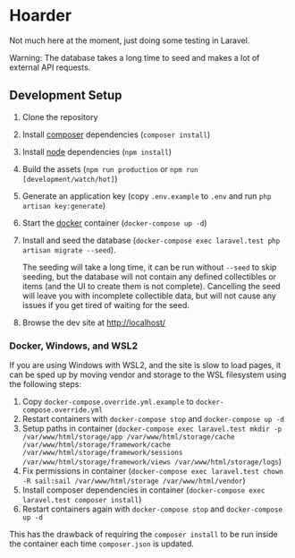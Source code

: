 # Hoarder

Not much here at the moment, just doing some testing in Laravel.

Warning: The database takes a long time to seed and makes a lot of external API requests.

## Development Setup

1. Clone the repository
2. Install [composer](https://getcomposer.org/) dependencies (`composer install`)
3. Install [node](https://nodejs.org/) dependencies (`npm install`)
4. Build the assets (`npm run production` or `npm run [development/watch/hot]`)
5. Generate an application key (copy `.env.example` to `.env` and run `php artisan key:generate`)
6. Start the [docker](https://docker.io/) container (`docker-compose up -d`)
7. Install and seed the database (`docker-compose exec laravel.test php artisan migrate --seed`).

    The seeding will take a long time, it can be run without `--seed` to skip seeding, but the database will not contain
    any defined collectibles or items (and the UI to create them is not complete). Cancelling the seed will leave you
    with incomplete collectible data, but will not cause any issues if you get tired of waiting for the seed.

8. Browse the dev site at [http://localhost/](http://localhost/)

### Docker, Windows, and WSL2

If you are using Windows with WSL2, and the site is slow to load pages, it can be sped up by moving vendor and storage
to the WSL filesystem using the following steps:

1. Copy `docker-compose.override.yml.example` to `docker-compose.override.yml`
2. Restart containers with `docker-compose stop` and `docker-compose up -d`
3. Setup paths in container (`docker-compose exec laravel.test mkdir -p /var/www/html/storage/app /var/www/html/storage/cache /var/www/html/storage/framework/cache /var/www/html/storage/framework/sessions /var/www/html/storage/framework/views /var/www/html/storage/logs`)
4. Fix permissions in container (`docker-compose exec laravel.test chown -R sail:sail /var/www/html/storage /var/www/html/vendor`)
5. Install composer dependencies in container (`docker-compose exec laravel.test composer install`)
6. Restart containers again with `docker-compose stop` and `docker-compose up -d`

This has the drawback of requiring the `composer install` to be run inside the container each time `composer.json` is
updated.
